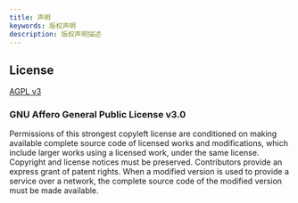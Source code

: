 ```yaml
---
title: 声明
keywords: 版权声明
description: 版权声明描述
---
```


## License

[AGPL v3](https://github.com/Bytom/bytom/blob/master/LICENSE)

### GNU Affero General Public License v3.0

Permissions of this strongest copyleft license are conditioned on making available complete source code of licensed works and modifications, which include larger works using a licensed work, under the same license. Copyright and license notices must be preserved. Contributors provide an express grant of patent rights. When a modified version is used to provide a service over a network, the complete source code of the modified version must be made available.